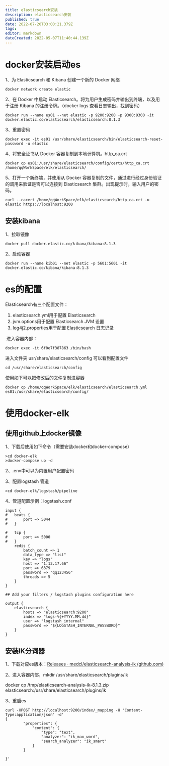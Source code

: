 ```yaml
---
title: elasticsearch安装
description: elasticsearch安装
published: true
date: 2022-07-20T03:00:21.379Z
tags: 
editor: markdown
dateCreated: 2022-05-07T11:40:44.139Z
---
```


# docker安装启动es

1、为 Elasticsearch 和 Kibana 创建一个新的 Docker 网络

```plaintext
docker network create elastic
```

2、在 Docker 中启动 Elasticsearch。将为用户生成密码并输出到终端，以及用于注册 Kibana 的注册令牌。（docker logs 查看日志输出，找到密码）

```plaintext
docker run --name es01 --net elastic -p 9200:9200 -p 9300:9300 -it docker.elastic.co/elasticsearch/elasticsearch:8.1.3
```

3、重置密码

```plaintext
docker exec -it es01 /usr/share/elasticsearch/bin/elasticsearch-reset-password -u elastic
```

4、将安全证书从 Docker 容器复制到本地计算机。http\_ca.crt

```plaintext
docker cp es01:/usr/share/elasticsearch/config/certs/http_ca.crt /home/qqWorkSpace/elk/elasticsearch/
```

5、打开一个新终端，并使用从 Docker 容器复制的文件，通过进行经过身份验证的调用来验证是否可以连接到 Elasticsearch 集群。出现提示时，输入用户的密码。

```plaintext
curl --cacert /home/qqWorkSpace/elk/elasticsearch/http_ca.crt -u elastic https://localhost:9200
```

## 安装kibana

1、拉取镜像

```plaintext
docker pull docker.elastic.co/kibana/kibana:8.1.3
```

2、启动容器

```plaintext
docker run --name kib01 --net elastic -p 5601:5601 -it docker.elastic.co/kibana/kibana:8.1.3
```

# es的配置

Elasticsearch有三个配置文件：

1.  elasticsearch.yml用于配置 Elasticsearch
2.  jvm.options用于配置 Elasticsearch JVM 设置
3.  log4j2.properties用于配置 Elasticsearch 日志记录

 进入容器内部：

```plaintext
docker exec -it 6f0e7f387863 /bin/bash
```

进入文件夹 usr/share/elasticsearch/config 可以看到配置文件

```plaintext
cd /usr/share/elasticsearch/config
```

使用如下可以把修改后的文件复制进容器

```plaintext
docker cp /home/qqWorkSpace/elk/elasticsearch/elasticsearch.yml es01:/usr/share/elasticsearch/config/
```

# 使用docker-elk

## 使用github上docker镜像

1、下载后使用如下命令（需要安装docker和docker-compose）

```plaintext
>cd docker-elk
>docker-compose up -d
```

2、.env中可以为内置用户配置密码

3、配置logstash 管道

```plaintext
>cd docker-elk/logstash/pipeline
```

4、管道配置示例：logstash.conf

```plaintext
input {
#	beats {
#		port => 5044
#	}

#	tcp {
#		port => 5000
#	}
    redis {
        batch_count => 1
        data_type => "list"
        key => "logs"
        host => "1.13.17.66"
        port => 6379
        password => "qq123456"
        threads => 5
    }
}

## Add your filters / logstash plugins configuration here

output {
	elasticsearch {
		hosts => "elasticsearch:9200"
        index => "logs-%{+YYYY.MM.dd}"
		user => "logstash_internal"
		password => "${LOGSTASH_INTERNAL_PASSWORD}"
	}
}
```

## 安装IK分词器

1、下载对应es版本：[Releases · medcl/elasticsearch-analysis-ik (github.com)](https://github.com/medcl/elasticsearch-analysis-ik/releases)

2、进入容器内部，mkdir /usr/share/elasticsearch/plugins/ik

docker cp /tmp/elasticsearch-analysis-ik-8.1.3.zip elasticsearch:/usr/share/elasticsearch/plugins/ik

3、重启es

```plaintext
curl -XPOST http://localhost:9200/index/_mapping -H 'Content-Type:application/json' -d'
{
        "properties": {
            "content": {
                "type": "text",
                "analyzer": "ik_max_word",
                "search_analyzer": "ik_smart"
            }
        }

}'
```